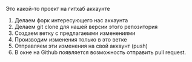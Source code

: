 Это какой-то проект на гитхаб аккаунте


1. Делаем форк интересующего нас аккаунта
2. Делаем git clone для нашей версии этого репозитория
3. Создаем ветку с предлагаемми изменениями
4. Производим изменения только в это ветке
5. Отправляем эти изменения на свой аккаунт (push)
6. В окне на Github появляется возможность отправить pull request.
